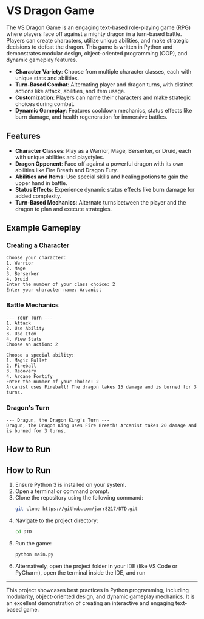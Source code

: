 # VS Dragon Game

The VS Dragon Game is an engaging text-based role-playing game (RPG) where players face off against a mighty dragon in a turn-based battle. Players can create characters, utilize unique abilities, and make strategic decisions to defeat the dragon. This game is written in Python and demonstrates modular design, object-oriented programming (OOP), and dynamic gameplay features.

- **Character Variety**: Choose from multiple character classes, each with unique stats and abilities.
- **Turn-Based Combat**: Alternating player and dragon turns, with distinct actions like attack, abilities, and item usage.
- **Customization**: Players can name their characters and make strategic choices during combat.
- **Dynamic Gameplay**: Features cooldown mechanics, status effects like burn damage, and health regeneration for immersive battles.

## Features

- **Character Classes**: Play as a Warrior, Mage, Berserker, or Druid, each with unique abilities and playstyles.
- **Dragon Opponent**: Face off against a powerful dragon with its own abilities like Fire Breath and Dragon Fury.
- **Abilities and Items**: Use special skills and healing potions to gain the upper hand in battle.
- **Status Effects**: Experience dynamic status effects like burn damage for added complexity.
- **Turn-Based Mechanics**: Alternate turns between the player and the dragon to plan and execute strategies.

## Example Gameplay

### Creating a Character
```plaintext
Choose your character:
1. Warrior
2. Mage
3. Berserker
4. Druid
Enter the number of your class choice: 2
Enter your character name: Arcanist
```

### Battle Mechanics
```plaintext
--- Your Turn ---
1. Attack
2. Use Ability
3. Use Item
4. View Stats
Choose an action: 2

Choose a special ability:
1. Magic Bullet
2. Fireball
3. Recovery
4. Arcane Fortify
Enter the number of your choice: 2
Arcanist uses Fireball! The dragon takes 15 damage and is burned for 3 turns.
```

### Dragon's Turn
```plaintext
--- Dragun, the Dragon King's Turn ---
Dragun, the Dragon King uses Fire Breath! Arcanist takes 20 damage and is burned for 3 turns.
```

## How to Run
## How to Run
1. Ensure Python 3 is installed on your system.
2. Open a terminal or command prompt.
3. Clone the repository using the following command:
   ```bash
   git clone https://github.com/jarr8217/DTD.git
   ```
4. Navigate to the project directory:
   ```bash
   cd DTD
   ```
5. Run the game:
   ```bash
   python main.py
   ```
6. Alternatively, open the project folder in your IDE (like VS Code or PyCharm),
open the terminal inside the IDE, and run


---

This project showcases best practices in Python programming, including modularity, object-oriented design, and dynamic gameplay mechanics. It is an excellent demonstration of creating an interactive and engaging text-based game.
